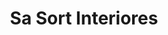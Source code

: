 ---
title: "Sa Sort Interiores"
url: /santanyi-mallorca/sa-sort-interiores/
shop: Raumausstattung
---